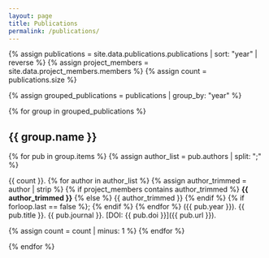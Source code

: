 ```yaml
---
layout: page
title: Publications
permalink: /publications/
---
```


{% assign publications = site.data.publications.publications | sort: "year" | reverse %}
{% assign project_members = site.data.project_members.members %}
{% assign count = publications.size %}

{% assign grouped_publications = publications | group_by: "year" %}

{% for group in grouped_publications %}
## {{ group.name }}

{% for pub in group.items %}
{% assign author_list = pub.authors | split: ";" %}

{{ count }}. 
{% for author in author_list %}
  {% assign author_trimmed = author | strip %}
  {% if project_members contains author_trimmed %}
    **{{ author_trimmed }}**
  {% else %}
    {{ author_trimmed }}
  {% endif %}
  {% if forloop.last == false %}; {% endif %}
{% endfor %}
 ({{ pub.year }}). {{ pub.title }}. {{ pub.journal }}. [DOI: {{ pub.doi }}]({{ pub.url }}).

{% assign count = count | minus: 1 %}
{% endfor %}

{% endfor %}
